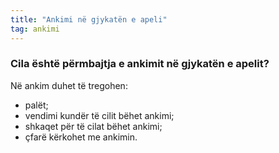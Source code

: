 ```yaml
---
title: "Ankimi në gjykatën e apeli"
tag: ankimi
---
```


### Cila është përmbajtja e ankimit në gjykatën e apelit?

Në ankim duhet të tregohen:

* palët;
* vendimi kundër të cilit bëhet ankimi;
* shkaqet për të cilat bëhet ankimi;
* çfarë kërkohet me ankimin.